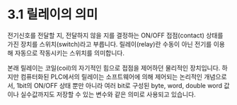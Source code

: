 ﻿# 3.1 릴레이의 의미

전기신호를 전달할 지, 전달하지 않을 지를 결정하는 ON/OFF 접점(contact) 상태를 가진 장치를 스위치(switch)라고 부릅니다. 릴레이(relay)란 수동이 아닌 전기를 이용해 자동으로 작동시키는 스위치를 의미합니다.  

본래 릴레이는 코일(coil)의 자기적인 힘으로 접점을 제어하던 물리적인 장치입니다. 하지만 컴퓨터화된 PLC에서의 릴레이는 소프트웨어에 의해 제어되는 논리적인 개념으로서, 1bit의 ON/OFF 상태 뿐만 아니라 여러 bit로 구성된 byte, word, double word 값이나 실수값까지도 저장할 수 있는 변수와 같은 의미로 사용되고 있습니다.
